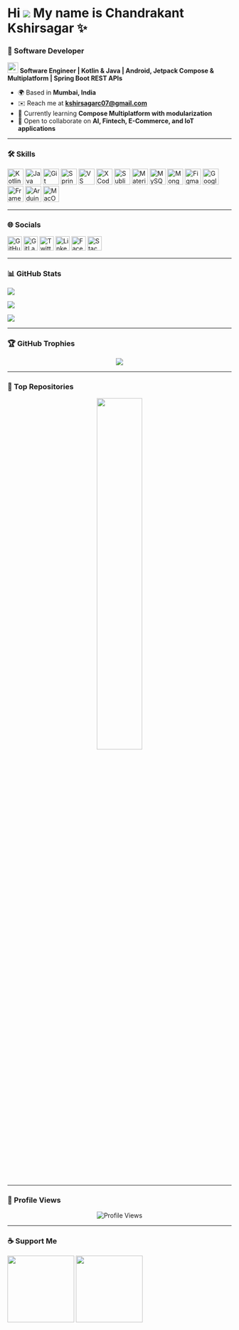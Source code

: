Hi ![](https://user-images.githubusercontent.com/18350557/176309783-0785949b-9127-417c-8b55-ab5a4333674e.gif) My name is Chandrakant Kshirsagar ✨
=================================================================================================================================================

### 🤖 Software Developer

<img src="https://img.icons8.com/color/24/000000/android-os.png" width="24" height="24"/> **Software Engineer | Kotlin & Java | Android, Jetpack Compose & Multiplatform | Spring Boot REST APIs**

* 🌍  Based in **Mumbai, India**
* ✉️  Reach me at **[kshirsagarc07@gmail.com](mailto:kshirsagarc07@gmail.com)**
* 🧠  Currently learning **Compose Multiplatform with modularization**
* 👥  Open to collaborate on **AI, Fintech, E-Commerce, and IoT applications**

---

### 🛠️ Skills

<p align="left">
<a href="https://kotlinlang.org/" target="_blank"><img src="https://raw.githubusercontent.com/danielcranney/readme-generator/main/public/icons/skills/kotlin-colored.svg" width="36" height="36" alt="Kotlin" /></a>
<a href="https://www.oracle.com/java/" target="_blank"><img src="https://raw.githubusercontent.com/danielcranney/readme-generator/main/public/icons/skills/java-colored.svg" width="36" height="36" alt="Java" /></a>
<a href="https://git-scm.com/" target="_blank"><img src="https://raw.githubusercontent.com/danielcranney/readme-generator/main/public/icons/skills/git-colored.svg" width="36" height="36" alt="Git" /></a>
<a href="https://spring.io/" target="_blank"><img src="https://raw.githubusercontent.com/danielcranney/readme-generator/main/public/icons/skills/spring-boot-colored.svg" width="36" height="36" alt="Spring Boot" /></a>
<a href="https://code.visualstudio.com/" target="_blank"><img src="https://raw.githubusercontent.com/danielcranney/readme-generator/main/public/icons/skills/visualstudiocode-colored.svg" width="36" height="36" alt="VS Code" /></a>
<a href="https://developer.apple.com/xcode/" target="_blank"><img src="https://raw.githubusercontent.com/danielcranney/readme-generator/main/public/icons/skills/xcode-colored.svg" width="36" height="36" alt="XCode" /></a>
<a href="https://www.sublimetext.com/" target="_blank"><img src="https://raw.githubusercontent.com/danielcranney/readme-generator/main/public/icons/skills/sublimetext-colored.svg" width="36" height="36" alt="Sublime Text" /></a>
<a href="https://mui.com/" target="_blank"><img src="https://raw.githubusercontent.com/danielcranney/readme-generator/main/public/icons/skills/materialui-colored.svg" width="36" height="36" alt="Material UI" /></a>
<a href="https://www.mysql.com/" target="_blank"><img src="https://raw.githubusercontent.com/danielcranney/readme-generator/main/public/icons/skills/mysql-colored.svg" width="36" height="36" alt="MySQL" /></a>
<a href="https://www.mongodb.com/" target="_blank"><img src="https://raw.githubusercontent.com/danielcranney/readme-generator/main/public/icons/skills/mongodb-colored.svg" width="36" height="36" alt="MongoDB" /></a>
<a href="https://www.figma.com/" target="_blank"><img src="https://raw.githubusercontent.com/danielcranney/readme-generator/main/public/icons/skills/figma-colored.svg" width="36" height="36" alt="Figma" /></a>
<a href="https://cloud.google.com/" target="_blank"><img src="https://raw.githubusercontent.com/danielcranney/readme-generator/main/public/icons/skills/googlecloud-colored.svg" width="36" height="36" alt="Google Cloud" /></a>
<a href="https://framer.com" target="_blank"><img src="https://raw.githubusercontent.com/danielcranney/readme-generator/main/public/icons/skills/framer-colored.svg" width="36" height="36" alt="Framer" /></a>
<a href="https://store.arduino.cc/" target="_blank"><img src="https://raw.githubusercontent.com/danielcranney/readme-generator/main/public/icons/skills/arduino-colored.svg" width="36" height="36" alt="Arduino" /></a>
<a href="https://apple.com" target="_blank"><img src="https://raw.githubusercontent.com/danielcranney/readme-generator/main/public/icons/skills/macos-colored-dark.svg" width="36" height="36" alt="MacOS" /></a>
</p>

---

### 🌐 Socials

<p align="left"> 
<a href="https://www.github.com/chandrakant-kshirsagar" target="_blank"><img src="https://raw.githubusercontent.com/danielcranney/readme-generator/main/public/icons/socials/github.svg" width="32" height="32" alt="GitHub"/></a>
<a href="https://www.gitlab.com/kshirsagarc07" target="_blank"><img src="https://raw.githubusercontent.com/danielcranney/readme-generator/main/public/icons/socials/gitlab.svg" width="32" height="32" alt="GitLab"/></a>
<a href="https://www.x.com/ckshirsagar93" target="_blank"><img src="https://raw.githubusercontent.com/danielcranney/readme-generator/main/public/icons/socials/twitter.svg" width="32" height="32" alt="Twitter"/></a>
<a href="https://www.linkedin.com/in/chandrakant-k" target="_blank"><img src="https://raw.githubusercontent.com/danielcranney/readme-generator/main/public/icons/socials/linkedin.svg" width="32" height="32" alt="LinkedIn"/></a>
<a href="https://www.facebook.com/chandrakant.kshirsagar.833770" target="_blank"><img src="https://raw.githubusercontent.com/danielcranney/readme-generator/main/public/icons/socials/facebook.svg" width="32" height="32" alt="Facebook"/></a>
<a href="https://www.stackoverflow.com/users/10936345/chandrakant-kshirsagar" target="_blank"><img src="https://raw.githubusercontent.com/danielcranney/readme-generator/main/public/icons/socials/stackoverflow.svg" width="32" height="32" alt="Stack Overflow"/></a>
</p>

---

### 📊 GitHub Stats

<a href="http://www.github.com/chandrakant-kshirsagar"><img src="https://github-readme-stats.vercel.app/api?username=chandrakant-kshirsagar&show_icons=true&count_private=true&title_color=0891b2&text_color=ffffff&icon_color=0891b2&bg_color=1c1917&hide_border=true" /></a>  

<a href="http://www.github.com/chandrakant-kshirsagar"><img src="https://github-readme-streak-stats.herokuapp.com/?user=chandrakant-kshirsagar&stroke=ffffff&background=1c1917&ring=0891b2&fire=0891b2&currStreakNum=ffffff&currStreakLabel=0891b2&sideNums=ffffff&sideLabels=ffffff&dates=ffffff&hide_border=true" /></a>  

<a href="https://github.com/chandrakant-kshirsagar"><img src="https://github-readme-stats.vercel.app/api/top-langs/?username=chandrakant-kshirsagar&langs_count=10&title_color=0891b2&text_color=ffffff&icon_color=0891b2&bg_color=1c1917&hide_border=true&locale=en&custom_title=Top%20Languages" /></a>  

---

### 🏆 GitHub Trophies

<p align="center">
  <img src="https://github-profile-trophy.vercel.app/?username=chandrakant-kshirsagar&theme=darkhub&no-frame=true&margin-w=15&margin-h=15" />
</p>

---

### 📌 Top Repositories

<div align="center">
<a href="https://github.com/chandrakant-kshirsagar/RentalBikes"><img width="45%" src="https://github-readme-stats.vercel.app/api/pin/?username=chandrakant-kshirsagar&repo=RentalBikes&title_color=0891b2&text_color=ffffff&icon_color=0891b2&bg_color=1c1917&hide_border=true" /></a>
</div>

---

### 👀 Profile Views

<p align="center">
  <img src="https://komarev.com/ghpvc/?username=chandrakant-kshirsagar&style=flat-square&color=blue" alt="Profile Views" />
</p>

---

### ☕ Support Me

<p>
<a href="https://www.buymeacoffee.com/chandrakant"><img src="https://cdn.buymeacoffee.com/buttons/v2/default-yellow.png" width="150"/></a>
<a href="https://www.ko-fi.com/chandrakant"><img src="https://storage.ko-fi.com/cdn/kofi2.png?v=3" width="150"/></a>
</p>
